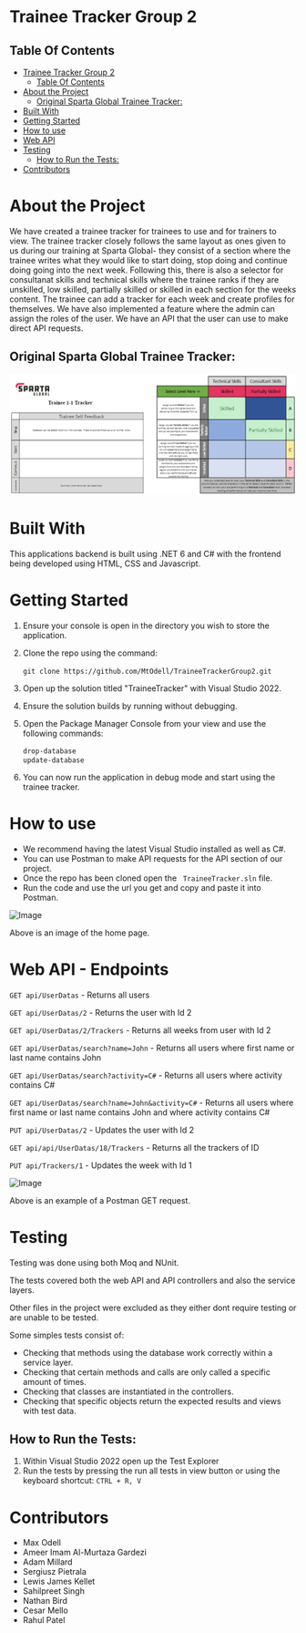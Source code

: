 # Trainee Tracker Group 2 


## Table Of Contents

- [Trainee Tracker Group 2](#trainee-tracker-group-2)
  - [Table Of Contents](#table-of-contents)
- [About the Project](#about-the-project)
  - [Original Sparta Global Trainee Tracker:](#original-sparta-global-trainee-tracker)
- [Built With](#built-with)
- [Getting Started](#getting-started)
- [How to use](#how-to-use)
- [Web API](#web-api)
- [Testing](#testing)
  - [How to Run the Tests:](#how-to-run-the-tests)
- [Contributors](#contributors)

# About the Project
We have created a trainee tracker for trainees to use and for trainers to view. The trainee tracker closely follows the same layout as ones given to us during our training at Sparta Global- they consist of a section where the trainee writes what they would like to start doing, stop doing and continue doing going into the next week. Following this, there is also a selector for consultanat skills and technical skills where the trainee ranks if they are unskilled, low skilled, partially skilled or skilled in each section for the weeks content. The trainee can add a tracker for each week and create profiles for themselves. We have also implemented a feature where the admin can assign the roles of the user. We have an API that the user can use to make direct API requests.

 ## Original Sparta Global Trainee Tracker: 
![Image](./Images/Skills.png)

# Built With
 This applications backend is built using .NET 6 and C# with the frontend being developed using HTML, CSS and Javascript.

# Getting Started

1. Ensure your console is open in the directory you wish to store the application.
2. Clone the repo using the command:  
   
   ``` git clone https://github.com/MtOdell/TraineeTrackerGroup2.git ```

3. Open up the solution titled "TraineeTracker" with Visual Studio 2022.
4. Ensure the solution builds by running without debugging.
5. Open the Package Manager Console from your view and use the following commands:
   ``` 
   drop-database
   update-database
   ``` 
6. You can now run the application in debug mode and start using the trainee tracker.

# How to use 
- We recommend having the latest Visual Studio installed as well as C#. 
- You can use Postman to make API requests for the API section of our project. 
- Once the repo has been cloned open the ``` TraineeTracker.sln``` file. 
- Run the code and use the url you get and copy and paste it into Postman. 

![Image](./Images/Home.png)

Above is an image of the home page.

# Web API - Endpoints

```GET api/UserDatas``` - Returns all users

```GET api/UserDatas/2``` - Returns the user with Id 2

```GET api/UserDatas/2/Trackers``` - Returns all weeks from user with Id 2

```GET api/UserDatas/search?name=John``` - Returns all users where first name or last name contains John

```GET api/UserDatas/search?activity=C#``` - Returns all users where activity contains C#

```GET api/UserDatas/search?name=John&activity=C#``` - Returns all users where first name or last name contains John and where activity contains C#

```PUT api/UserDatas/2``` - Updates the user with Id 2

```GET api/api/UserDatas/18/Trackers``` - Returns all the trackers of ID

```PUT api/Trackers/1``` - Updates the week with Id 1

![Image](./Images/PostmanAPI.png)

Above is an example of a Postman GET request.

# Testing
Testing was done using both Moq and NUnit.

The tests covered both the web API and API controllers and also the service layers.

Other files in the project were excluded as they either dont require testing or are unable to be tested.

Some simples tests consist of:
- Checking that methods using the database work correctly within a service layer.
- Checking that certain methods and calls are only called a specific amount of times.
- Checking that classes are instantiated in the controllers.
- Checking that specific objects return the expected results and views with test data.

## How to Run the Tests:
1. Within Visual Studio 2022 open up the Test Explorer 
2. Run the tests by pressing the run all tests in view button or using the keyboard shortcut:
```CTRL + R, V```

# Contributors
- Max Odell 
- Ameer Imam Al-Murtaza Gardezi
- Adam Millard 
- Sergiusz Pietrala 
- Lewis James Kellet
- Sahilpreet Singh
- Nathan Bird
- Cesar Mello
- Rahul Patel
